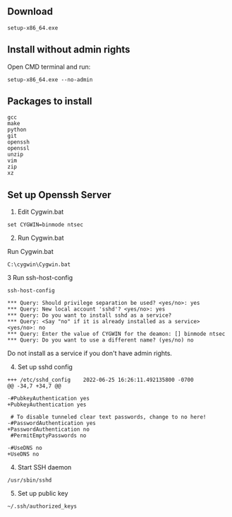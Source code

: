 ## Download
```
setup-x86_64.exe
```

## Install without admin rights

Open CMD terminal and run:
```
setup-x86_64.exe --no-admin
```

## Packages to install
```
gcc
make
python
git
openssh
openssl
unzip
vim
zip
xz
```

## Set up Openssh Server

1. Edit Cygwin.bat
```
set CYGWIN=binmode ntsec
```

2. Run Cygwin.bat

Run Cygwin.bat
```
C:\cygwin\Cygwin.bat
```

3 Run ssh-host-config

```
ssh-host-config

*** Query: Should privilege separation be used? <yes/no>: yes
*** Query: New local account 'sshd'? <yes/no>: yes
*** Query: Do you want to install sshd as a service?
*** Query: <Say "no" if it is already installed as a service> <yes/no>: no
*** Query: Enter the value of CYGWIN for the deamon: [] binmode ntsec
*** Query: Do you want to use a different name? (yes/no) no
```

Do not install as a service if you don't have admin rights.

4. Set up sshd config
```
+++ /etc/sshd_config	2022-06-25 16:26:11.492135800 -0700
@@ -34,7 +34,7 @@

-#PubkeyAuthentication yes
+PubkeyAuthentication yes

 # To disable tunneled clear text passwords, change to no here!
-#PasswordAuthentication yes
+PasswordAuthentication no
 #PermitEmptyPasswords no

-#UseDNS no
+UseDNS no
```

4. Start SSH daemon

```
/usr/sbin/sshd
```

5. Set up public key

```
~/.ssh/authorized_keys
```

